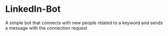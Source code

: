 # LinkedIn-Bot
A simple bot that connects with new people related to a keyword and sends a message with the connection request
